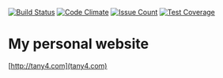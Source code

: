 [![Build Status](https://travis-ci.org/altany/tany4.svg?branch=master)](https://travis-ci.org/altany/tany4)
[![Code Climate](https://codeclimate.com/github/altany/tany4/badges/gpa.svg)](https://codeclimate.com/github/altany/tany4)
[![Issue Count](https://codeclimate.com/github/altany/tany4/badges/issue_count.svg)](https://codeclimate.com/github/altany/tany4)
[![Test Coverage](https://codeclimate.com/github/altany/tany4/badges/coverage.svg)](https://codeclimate.com/github/altany/tany4/coverage)

# My personal website
[http://tany4.com](tany4.com)
